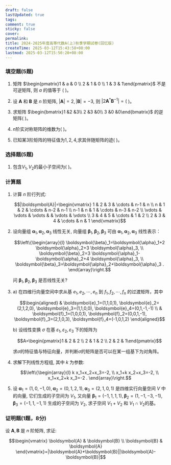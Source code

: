 ```yaml
---
draft: false
lastUpdated: true
tags: 
comment: true
sticky: false
cover: 
permalink: 
title: 2024-2025年度高等代数A(上)秋季学期试卷(回忆版)
createTime: 2025-03-12T15:43:58+08:00
lastmod: 2025-03-12T15:50:20+08:00
---
```


### 填空题(5题)

1. 矩阵 $\begin{pmatrix}1 & a & 0 \\ 2 & 1 & 0 \\ 1 & 3 & 1\end{pmatrix}$ 不是可逆矩阵, 则 $a$ 的值等于 (  )。

2. 设 $\boldsymbol{A}$ 和 $\boldsymbol{B}$ 是 $n$ 阶矩阵, $|\boldsymbol{A}|=2,|\boldsymbol{B}|=-3$, 则 $|2 \boldsymbol{A}^* \boldsymbol{B}^{-1}|=($  )。

3. 求矩阵 $\begin{bmatrix}1 &2 &3\\ 2 &3 &0\\ 3 &0 &0\end{bmatrix}$ 的逆矩阵(  )。

4. $n$阶实对称矩阵的维数为(  )。

5. 已知某3阶矩阵的特征值为$1,2,4$,求其伴随矩阵的迹(  )。

### 选择题(5题)

1. 包含$V_1,V_2$的最小子空间为(  )。

### 计算题

1. 计算 $n$ 阶行列式:

   $$|\boldsymbol{A}|=\begin{vmatrix}
   1 & 2 & 3 & \cdots & n-1 & n \\
   n & 1 & 2 & \cdots & n-2 & n-1 \\
   n-1 & n & 1 & \cdots & n-3 & n-2 \\
   \vdots & \vdots & \vdots & & \vdots & \vdots \\
   3 & 4 & 5 & \cdots & 1 & 2 \\
   2 & 3 & 4 & \cdots & n & 1
   \end{vmatrix}$$

2. 设向量组 $\boldsymbol{\alpha}_1, \boldsymbol{\alpha}_2, \boldsymbol{\alpha}_3$ 线性无关, 向量组 $\boldsymbol{\beta}_1, \boldsymbol{\beta}_2, \boldsymbol{\beta}_3$ 可由 $\boldsymbol{\alpha}_1, \boldsymbol{\alpha}_2, \boldsymbol{\alpha}_3$ 线性表示：

   $$\left\{\begin{array}{l}
   \boldsymbol{\beta}_1=\boldsymbol{\alpha}_1+2 \boldsymbol{\alpha}_2+3 \boldsymbol{\alpha}_3, \\
   \boldsymbol{\beta}_2=3 \boldsymbol{\alpha}_1-\boldsymbol{\alpha}_2+4 \boldsymbol{\alpha}_3, \\
   \boldsymbol{\beta}_3=\boldsymbol{\alpha}_2+\boldsymbol{\alpha}_3 .
   \end{array}\right.$$

   问 $\boldsymbol{\beta}_1, \boldsymbol{\beta}_2, \boldsymbol{\beta}_3$ 是否线性无关?

3. a) 在四维行向量空间中求从基 $e_1, e_2, \cdots, e_n$ 到 $f_1, f_2, \cdots, f_n$ 的过渡矩阵，其中

   $$\begin{aligned}
   & \boldsymbol{e}_1=(1,1,0,1), \boldsymbol{e}_2=(2,1,2,0), \boldsymbol{e}_3=(1,1,0,0), \boldsymbol{e}_4=(0,1,-1,-1) \\
   & \boldsymbol{f}_1=(1,0,0,1), \boldsymbol{f}_2=(0,0,1,-1), \boldsymbol{f}_3=(2,1,0,3), \boldsymbol{f}_4=(-1,0,1,2)
   \end{aligned}$$

   b) 设线性变换 $\sigma$ 在基 $\varepsilon_1, \varepsilon_2 , \varepsilon_3$ 下的矩阵为 
   
   $$A=\begin{pmatrix}1 & 2 & 2 \\ 2 & 1 & 2 \\ 2 & 2 & 1\end{pmatrix}$$
   
   求$\sigma$的特征值与特征向量，并判断$\sigma$的矩阵是否可以在某一组基下为对角阵。

4. 求解下列线性方程组, 其中 $k$ 为参数:

   $$\left\{\begin{array}{l}
   k x_1+x_2+x_3=-2, \\
   x_1+k x_2+x_3=-2, \\
   x_1+x_2+k x_3=-2 .
   \end{array}\right.$$

5. 设 $\boldsymbol{\alpha}_1=(1,0,-1,0), \boldsymbol{\alpha}_2=(0,1,2,1), \boldsymbol{\alpha}_3=(2,1,0,1)$ 是四维实行向量空间 $V$ 中的向量, 它们生成的子空间为 $V_1$, 又向量 $\boldsymbol{\beta}_1=(-1,1,1,1), \boldsymbol{\beta}_2=(1,-1,-3,-1), \boldsymbol{\beta}_3=(-1,1,-1,1)$ 生成的子空间为 $V_2$, 求子空间 $V_1+V_2$ 和 $V_1 \cap V_2$的基。

### 证明题(1题，8分)

设 $\boldsymbol{A}, \boldsymbol{B}$ 是 $n$ 阶矩阵, 求证:

$$\begin{vmatrix}
\boldsymbol{A} & \boldsymbol{B} \\
\boldsymbol{B} & \boldsymbol{A}
\end{vmatrix}=|\boldsymbol{A}+\boldsymbol{B}||\boldsymbol{A}-\boldsymbol{B}|$$